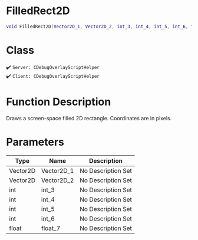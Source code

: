 # FilledRect2D
```lua
void FilledRect2D(Vector2D_1, Vector2D_2, int_3, int_4, int_5, int_6, float_7)
```
# Class
✔️ `Server: CDebugOverlayScriptHelper`  
✔️ `Client: CDebugOverlayScriptHelper`  

# Function Description
Draws a screen-space filled 2D rectangle. Coordinates are in pixels.
# Parameters
Type|Name|Description
--|--|--
Vector2D|Vector2D_1|No Description Set
Vector2D|Vector2D_2|No Description Set
int|int_3|No Description Set
int|int_4|No Description Set
int|int_5|No Description Set
int|int_6|No Description Set
float|float_7|No Description Set
